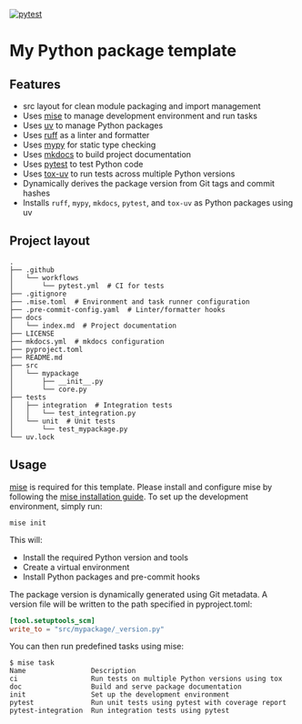 [![pytest](https://github.com/maisal/my_python_package_template/actions/workflows/pytest.yml/badge.svg)](https://github.com/maisal/my_python_package_template/actions/workflows/pytest.yml)

# My Python package template

## Features

- src layout for clean module packaging and import management
- Uses [mise](https://github.com/jdx/mise) to manage development environment and run tasks
- Uses [uv](https://github.com/astral-sh/uv) to manage Python packages
- Uses [ruff](https://github.com/astral-sh/ruff) as a linter and formatter
- Uses [mypy](https://github.com/python/mypy) for static type checking
- Uses [mkdocs](https://github.com/mkdocs/mkdocs) to build project documentation
- Uses [pytest](https://github.com/pytest-dev/pytest) to test Python code
- Uses [tox-uv](https://github.com/tox-dev/tox-uv) to run tests across multiple Python versions
- Dynamically derives the package version from Git tags and commit hashes
- Installs `ruff`, `mypy`, `mkdocs`, `pytest`, and `tox-uv` as Python packages using uv

## Project layout

```
.
├── .github
│   └── workflows
│       └── pytest.yml  # CI for tests
├── .gitignore
├── .mise.toml  # Environment and task runner configuration
├── .pre-commit-config.yaml  # Linter/formatter hooks
├── docs
│   └── index.md  # Project documentation
├── LICENSE
├── mkdocs.yml  # mkdocs configuration
├── pyproject.toml
├── README.md
├── src
│   └── mypackage
│       ├── __init__.py
│       └── core.py
├── tests
│   ├── integration  # Integration tests
│   │   └── test_integration.py
│   └── unit  # Unit tests
│       └── test_mypackage.py
└── uv.lock
```

## Usage
[mise](https://github.com/jdx/mise) is required for this template.
Please install and configure mise by following the [mise installation guide](https://mise.jdx.dev/getting-started/installation.html).
To set up the development environment, simply run:
```shell
mise init
```
This will:
  - Install the required Python version and tools
  - Create a virtual environment
  - Install Python packages and pre-commit hooks

The package version is dynamically generated using Git metadata.
A version file will be written to the path specified in pyproject.toml:
```pyproject.toml
[tool.setuptools_scm]
write_to = "src/mypackage/_version.py"
```

You can then run predefined tasks using mise:
```shell
$ mise task
Name                Description
ci                  Run tests on multiple Python versions using tox
doc                 Build and serve package documentation
init                Set up the development environment
pytest              Run unit tests using pytest with coverage report
pytest-integration  Run integration tests using pytest
```

